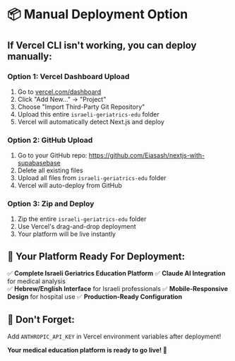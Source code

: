 # 📦 Manual Deployment Option

## If Vercel CLI isn't working, you can deploy manually:

### **Option 1: Vercel Dashboard Upload**
1. Go to [vercel.com/dashboard](https://vercel.com/dashboard)
2. Click "Add New..." → "Project"
3. Choose "Import Third-Party Git Repository" 
4. Upload this entire `israeli-geriatrics-edu` folder
5. Vercel will automatically detect Next.js and deploy

### **Option 2: GitHub Upload**
1. Go to your GitHub repo: https://github.com/Eiasash/nextjs-with-supabasebase
2. Delete all existing files
3. Upload all files from `israeli-geriatrics-edu` folder
4. Vercel will auto-deploy from GitHub

### **Option 3: Zip and Deploy**
1. Zip the entire `israeli-geriatrics-edu` folder
2. Use Vercel's drag-and-drop deployment
3. Your platform will be live instantly

## 🏥 Your Platform Ready For Deployment:

✅ **Complete Israeli Geriatrics Education Platform**
✅ **Claude AI Integration** for medical analysis  
✅ **Hebrew/English Interface** for Israeli professionals
✅ **Mobile-Responsive Design** for hospital use
✅ **Production-Ready Configuration** 

## 🔧 Don't Forget:
Add `ANTHROPIC_API_KEY` in Vercel environment variables after deployment!

**Your medical education platform is ready to go live! 🚀**